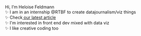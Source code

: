  Hi, I’m Heloise Feldmann <br>
 ✨ I am in an internship @RTBF to create datajournalism/viz things<br>
 ✨ Check<a href="https://www.rtbf.be/article/quelque-chose-a-change-dans-la-musique-pop-ces-dernieres-annees-arriverez-vous-a-deviner-de-quoi-il-s-agit-11257810"> our latest article </a><br>
 ✨ I'm interested in front end dev mixed with data viz<br>
 ✨ I like creative coding too <br>


<!---
Yheloww/Yheloww is a ✨ special ✨ repository because its `README.md` (this file) appears on your GitHub profile.
You can click the Preview link to take a look at your changes.
--->
